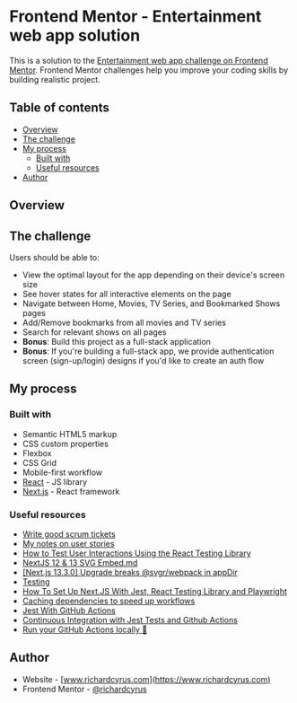 # Frontend Mentor - Entertainment web app solution <!-- omit from toc -->

This is a solution to the [Entertainment web app challenge on Frontend Mentor](https://www.frontendmentor.io/challenges/entertainment-web-app-J-UhgAW1X). Frontend Mentor challenges help you improve your coding skills by building realistic project.

## Table of contents <!-- omit from toc -->

- [Overview](#overview)
- [The challenge](#the-challenge)
- [My process](#my-process)
  - [Built with](#built-with)
  - [Useful resources](#useful-resources)
- [Author](#author)

## Overview

## The challenge

Users should be able to:

- View the optimal layout for the app depending on their device's screen size
- See hover states for all interactive elements on the page
- Navigate between Home, Movies, TV Series, and Bookmarked Shows pages
- Add/Remove bookmarks from all movies and TV series
- Search for relevant shows on all pages
- **Bonus**: Build this project as a full-stack application
- **Bonus**: If you're building a full-stack app, we provide authentication screen (sign-up/login) designs if you'd like to create an auth flow

## My process

### Built with

- Semantic HTML5 markup
- CSS custom properties
- Flexbox
- CSS Grid
- Mobile-first workflow
- [React](https://reactjs.org/) - JS library
- [Next.js](https://nextjs.org/) - React framework

### Useful resources

- [Write good scrum tickets](https://www.jacobparis.com/content/agile-ticketing)
- [My notes on user stories](https://gist.github.com/seanh/8a5b7b36d5c4fdfcfbd3b42506296968)
- [How to Test User Interactions Using the React Testing Library](https://www.freecodecamp.org/news/how-to-test-user-interactions-in-react/)
- [NextJS 12 & 13 SVG Embed.md](https://gist.github.com/lukebussey/8387bb038629dccc01a62487614f44df)
- [[Next.js 13.3.0] Upgrade breaks @svgr/webpack in appDir](https://github.com/vercel/next.js/issues/48177#issuecomment-1557354538)
- [Testing](https://nextjs.org/docs/pages/building-your-application/optimizing/testing#playwright)
- [How To Set Up Next.JS With Jest, React Testing Library and Playwright](https://blog.jarrodwatts.com/how-to-set-up-nextjs-with-jest-react-testing-library-and-playwright)
- [Caching dependencies to speed up workflows](https://docs.github.com/en/actions/using-workflows/caching-dependencies-to-speed-up-workflows)
- [Jest With GitHub Actions](https://blog.dennisokeeffe.com/blog/2021-10-27-jest-with-github-actions)
- [Continuous Integration with Jest Tests and Github Actions](https://joelhooks.com/jest-and-github-actions/)
- [Run your GitHub Actions locally 🚀](https://github.com/nektos/act)

## Author

- Website - [www.richardcyrus.com](https://www.richardcyrus.com)
- Frontend Mentor - [@richardcyrus](https://www.frontendmentor.io/profile/richardcyrus)
